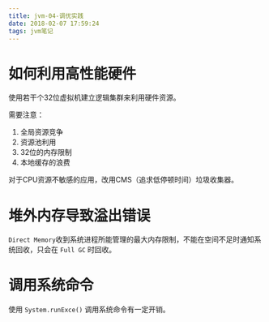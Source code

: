 ```yaml
---
title: jvm-04-调优实践
date: 2018-02-07 17:59:24
tags: jvm笔记
---
```


# 如何利用高性能硬件

使用若干个32位虚拟机建立逻辑集群来利用硬件资源。

需要注意：
1. 全局资源竞争
2. 资源池利用
3. 32位的内存限制
4. 本地缓存的浪费

对于CPU资源不敏感的应用，改用CMS（追求低停顿时间）垃圾收集器。

# 堆外内存导致溢出错误

`Direct Memory`收到系统进程所能管理的最大内存限制，不能在空间不足时通知系统回收，只会在 `Full GC` 时回收。

# 调用系统命令

使用 `System.runExce()` 调用系统命令有一定开销。